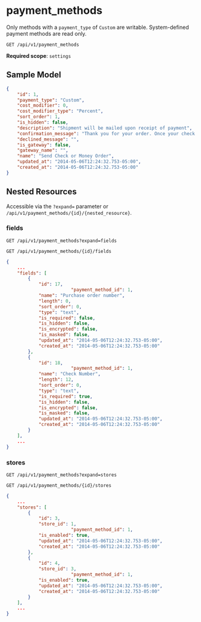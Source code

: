 payment_methods
===============

Only methods with a `payment_type` of `Custom` are writable. System-defined payment methods are read only.

```shell
GET /api/v1/payment_methods
```

**Required scope**: `settings`

Sample Model
------------

```json
{
	"id": 1,
	"payment_type": "Custom",
	"cost_modifier": 0,
	"cost_modifier_type": "Percent",
	"sort_order": 1,
	"is_hidden": false,
	"description": "Shipment will be mailed upon receipt of payment",
	"confirmation_message": "Thank you for your order. Once your check has posted, your shipment will be mailed.",
	"declined_message": "",
	"is_gateway": false,
	"gateway_name": "",
	"name": "Send Check or Money Order",
	"updated_at": "2014-05-06T12:24:32.753-05:00",
	"created_at": "2014-05-06T12:24:32.753-05:00"
}
```

Nested Resources
----------------

Accessible via the `?expand=` parameter or `/api/v1/payment_methods/{id}/{nested_resource}`.

### fields

```shell
GET /api/v1/payment_methods?expand=fields
```

```shell
GET /api/v1/payment_methods/{id}/fields
```

```json
{
	...
	"fields": [
		{
			"id": 17,
                        "payment_method_id": 1,
			"name": "Purchase order number",
			"length": 0,
			"sort_order": 0,
			"type": "text",
			"is_required": false,
			"is_hidden": false,
			"is_encrypted": false,
			"is_masked": false,
			"updated_at": "2014-05-06T12:24:32.753-05:00",
			"created_at": "2014-05-06T12:24:32.753-05:00"
		},
		{
			"id": 18,
                        "payment_method_id": 1,
			"name": "Check Number",
			"length": 12,
			"sort_order": 0,
			"type": "text",
			"is_required": true,
			"is_hidden": false,
			"is_encrypted": false,
			"is_masked": false,
			"updated_at": "2014-05-06T12:24:32.753-05:00",
			"created_at": "2014-05-06T12:24:32.753-05:00"
		}
	],
	...
}
```

### stores

```shell
GET /api/v1/payment_methods?expand=stores
```

```shell
GET /api/v1/payment_methods/{id}/stores
```

```json
{
	...
	"stores": [
		{
			"id": 3,
			"store_id": 1,
                        "payment_method_id": 1,
			"is_enabled": true,
			"updated_at": "2014-05-06T12:24:32.753-05:00",
			"created_at": "2014-05-06T12:24:32.753-05:00"
		},
		{
			"id": 4,
			"store_id": 3,
                        "payment_method_id": 1,
			"is_enabled": true,
			"updated_at": "2014-05-06T12:24:32.753-05:00",
			"created_at": "2014-05-06T12:24:32.753-05:00"
		}
	],
	...
}
```